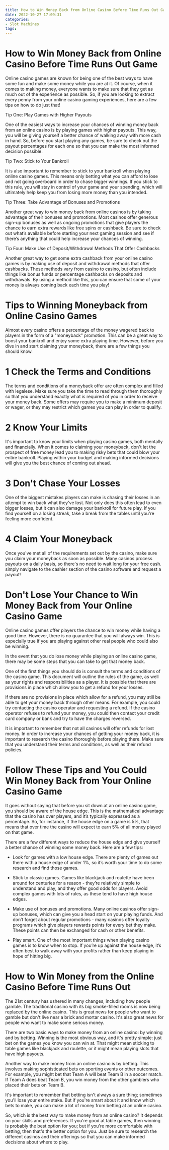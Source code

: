 ```yaml
---
title: How to Win Money Back from Online Casino Before Time Runs Out Game 
date: 2022-10-27 17:09:31
categories:
- Slot Machines
tags:
---
```



#  How to Win Money Back from Online Casino Before Time Runs Out Game 

Online casino games are known for being one of the best ways to have some fun and make some money while you are at it. Of course, when it comes to making money, everyone wants to make sure that they get as much out of the experience as possible. So, if you are looking to extract every penny from your online casino gaming experiences, here are a few tips on how to do just that!

Tip One: Play Games with Higher Payouts

One of the easiest ways to increase your chances of winning money back from an online casino is by playing games with higher payouts. This way, you will be giving yourself a better chance of walking away with more cash in hand. So, before you start playing any games, be sure to check out the payout percentages for each one so that you can make the most informed decision possible.

Tip Two: Stick to Your Bankroll

It is also important to remember to stick to your bankroll when playing online casino games. This means only betting what you can afford to lose and not going overboard in order to chase bigger winnings. If you stick to this rule, you will stay in control of your game and your spending, which will ultimately help keep you from losing more money than you intended.

Tip Three: Take Advantage of Bonuses and Promotions

Another great way to win money back from online casinos is by taking advantage of their bonuses and promotions. Most casinos offer generous sign-up bonuses as well as ongoing promotions that give players the chance to earn extra rewards like free spins or cashback. Be sure to check out what’s available before starting your next gaming session and see if there’s anything that could help increase your chances of winning.

Tip Four: Make Use of Deposit/Withdrawal Methods That Offer Cashbacks

Another great way to get some extra cashback from your online casino games is by making use of deposit and withdrawal methods that offer cashbacks. These methods vary from casino to casino, but often include things like bonus funds or percentage cashbacks on deposits and withdrawals. By using a method like this, you can ensure that some of your money is always coming back each time you play!

#  Tips to Winning Moneyback from Online Casino Games 
Almost every casino offers a percentage of the money wagered back to players in the form of a "moneyback" promotion. This can be a great way to boost your bankroll and enjoy some extra playing time. However, before you dive in and start claiming your moneyback, there are a few things you should know.

# 1 Check the Terms and Conditions 
The terms and conditions of a moneyback offer are often complex and filled with legalese. Make sure you take the time to read through them thoroughly so that you understand exactly what is required of you in order to receive your money back. Some offers may require you to make a minimum deposit or wager, or they may restrict which games you can play in order to qualify.

# 2 Know Your Limits 
It's important to know your limits when playing casino games, both mentally and financially. When it comes to claiming your moneyback, don't let the prospect of free money lead you to making risky bets that could blow your entire bankroll. Playing within your budget and making informed decisions will give you the best chance of coming out ahead.

# 3 Don't Chase Your Losses 
One of the biggest mistakes players can make is chasing their losses in an attempt to win back what they've lost. Not only does this often lead to even bigger losses, but it can also damage your bankroll for future play. If you find yourself on a losing streak, take a break from the tables until you're feeling more confident.

# 4 Claim Your Moneyback 
Once you've met all of the requirements set out by the casino, make sure you claim your moneyback as soon as possible. Many casinos process payouts on a daily basis, so there's no need to wait long for your free cash. simply navigate to the cashier section of the casino software and request a payout!

#  Don't Lose Your Chance to Win Money Back from Your Online Casino Game 

Online casino games offer players the chance to win money while having a good time. However, there is no guarantee that you will always win. This is especially true if you are playing against other real people who could also be winning.

In the event that you do lose money while playing an online casino game, there may be some steps that you can take to get that money back. 

One of the first things you should do is consult the terms and conditions of the casino game. This document will outline the rules of the game, as well as your rights and responsibilities as a player. It is possible that there are provisions in place which allow you to get a refund for your losses.

If there are no provisions in place which allow for a refund, you may still be able to get your money back through other means. For example, you could try contacting the casino operator and requesting a refund. If the casino operator refuses to refund your money, you could then contact your credit card company or bank and try to have the charges reversed.

It is important to remember that not all casinos will offer refunds for lost money. In order to increase your chances of getting your money back, it is important to research the casino thoroughly before playing there. Make sure that you understand their terms and conditions, as well as their refund policies.

#  Follow These Tips and You Could Win Money Back from Your Online Casino Game 

It goes without saying that before you sit down at an online casino game, you should be aware of the house edge. This is the mathematical advantage that the casino has over players, and it’s typically expressed as a percentage. So, for instance, if the house edge on a game is 5%, that means that over time the casino will expect to earn 5% of all money played on that game.

There are a few different ways to reduce the house edge and give yourself a better chance of winning some money back. Here are a few tips:

- Look for games with a low house edge. There are plenty of games out there with a house edge of under 1%, so it’s worth your time to do some research and find those games.

- Stick to classic games. Games like blackjack and roulette have been around for centuries for a reason - they’re relatively simple to understand and play, and they offer good odds for players. Avoid complex games with lots of rules, as these tend to have high house edges.

- Make use of bonuses and promotions. Many online casinos offer sign-up bonuses, which can give you a head start on your playing funds. And don’t forget about regular promotions - many casinos offer loyalty programs which give players rewards points for every bet they make. These points can then be exchanged for cash or other benefits.

- Play smart. One of the most important things when playing casino games is to know when to stop. If you’re up against the house edge, it’s often best to walk away with your profits rather than keep playing in hope of hitting big.

#  How to Win Money from the Online Casino Before Time Runs Out



The 21st century has ushered in many changes, including how people gamble. The traditional casino with its big smoke-filled rooms is now being replaced by the online casino. This is great news for people who want to gamble but don't live near a brick and mortar casino. It's also great news for people who want to make some serious money.

There are two basic ways to make money from an online casino: by winning and by betting. Winning is the most obvious way, and it's pretty simple: just bet on the games you know you can win at. That might mean sticking to table games like blackjack and roulette, or it might mean playing slots that have high payouts.

Another way to make money from an online casino is by betting. This involves making sophisticated bets on sporting events or other outcomes. For example, you might bet that Team A will beat Team B in a soccer match. If Team A does beat Team B, you win money from the other gamblers who placed their bets on Team B.

It's important to remember that betting isn't always a sure thing; sometimes you'll lose your entire stake. But if you're smart about it and know which bets to make, you can make a lot of money from betting at an online casino.

So, which is the best way to make money from an online casino? It depends on your skills and preferences. If you're good at table games, then winning is probably the best option for you; but if you're more comfortable with betting, then that's the better option for you. Just be sure to research the different casinos and their offerings so that you can make informed decisions about where to play.
